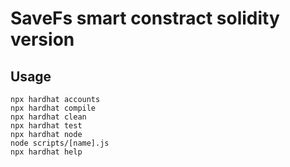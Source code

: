 # SaveFs smart constract solidity version

## Usage

```shell
npx hardhat accounts
npx hardhat compile
npx hardhat clean
npx hardhat test
npx hardhat node
node scripts/[name].js
npx hardhat help
```

